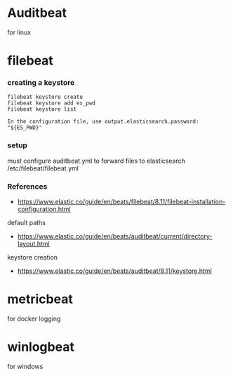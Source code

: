 # Auditbeat
for linux

# filebeat

### creating a keystore
`filebeat keystore create`<br>
`filebeat keystore add es_pwd`<br>
`filebeat keystore list`

`In the configuration file, use output.elasticsearch.password: "${ES_PWD}"`

### setup
must configure auditbeat.yml to forward files to elasticsearch
/etc/filebeat/filebeat.yml



### References
- https://www.elastic.co/guide/en/beats/filebeat/8.11/filebeat-installation-configuration.html

default paths

- https://www.elastic.co/guide/en/beats/auditbeat/current/directory-layout.html

keystore creation
 - https://www.elastic.co/guide/en/beats/auditbeat/8.11/keystore.html

# metricbeat
for docker logging

# winlogbeat
for windows
